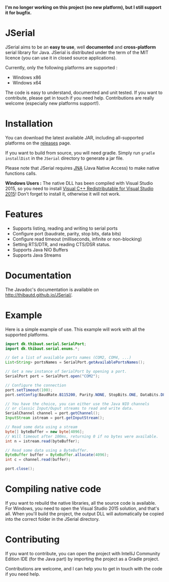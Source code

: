 **I'm no longer working on this project (no new platform), but I still support it for bugfix.**

# JSerial

JSerial aims to be an **easy to use**, well **documented** and **cross-platform** serial library for Java. JSerial is distributed under the term of the MIT licence (you can use it in closed source applications).

Currently, only the following platforms are supported :

* Windows x86
* Windows x64

The code is easy to understand, documented and unit tested. If you want to contribute, please get in touch if you need help. Contributions are really welcome (especially new platforms support!).

# Installation

You can download the latest available JAR, including all-supported platforms on the [releases](https://github.com/thibautd/JSerial/releases) page.

If you want to build from source, you will need gradle. Simply run `gradle installDist` in the `JSerial` directory to generate a jar file.

Please note that JSerial requires [JNA](https://github.com/java-native-access/jna) (Java Native Access) to make native functions calls.

**Windows Users :** The native DLL has been compiled with Visual Studio 2015, so you need to install [Visual C++ Redistributable for Visual Studio 2015](https://www.microsoft.com/en-US/download/details.aspx?id=48145)! Don't forget to install it, otherwise it will not work.

# Features

* Supports listing, reading and writing to serial ports
* Configure port (baudrate, parity, stop bits, data bits)
* Configure read timeout (milliseconds, infinite or non-blocking)
* Setting RTS/DTR, and reading CTS/DSR status.
* Supports Java NIO Buffers
* Supports Java Streams

# Documentation

The Javadoc's documentation is available on http://thibautd.github.io/JSerial/.

# Example

Here is a simple example of use. This example will work with all the supported platforms.

``` java
import dk.thibaut.serial.SerialPort;
import dk.thibaut.serial.enums.*;

// Get a list of available ports names (COM2, COM4, ...)
List<String> portsNames = SerialPort.getAvailablePortsNames();

// Get a new instance of SerialPort by opening a port.
SerialPort port = SerialPort.open("COM2");

// Configure the connection
port.setTimeout(100);
port.setConfig(BaudRate.B115200, Parity.NONE, StopBits.ONE, DataBits.D8);

// You have the choice, you can either use the Java NIO channels
// or classic Input/Ouput streams to read and write data.
SerialChannel channel = port.getChannel();
InputStream istream = port.getInputStream();

// Read some data using a stream
byte[] byteBuffer = new byte[4096];
// Will timeout after 100ms, returning 0 if no bytes were available.
int n = istream.read(byteBuffer);

// Read some data using a ByteBuffer.
ByteBuffer buffer = ByteBuffer.allocate(4096);
int c = channel.read(buffer);

port.close();
```

# Compiling native code

If you want to rebuild the native libraries, all the source code is available. For Windows, you need to open the Visual Studio 2015 solution, and that's all. When you'll build the project, the output DLL will automatically be copied into the correct folder in the JSerial directory.

# Contributing

If you want to contribute, you can open the project with IntelliJ Community Edition IDE (for the Java part) by importing the project as a Gradle project.

Contributions are welcome, and I can help you to get in touch with the code if you need help.
